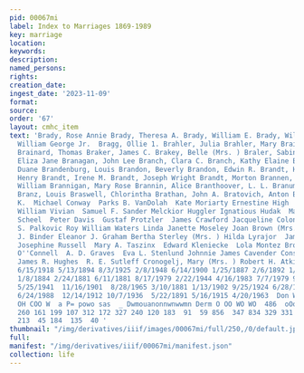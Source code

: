 ```yaml
---
pid: 00067mi
label: Index to Marriages 1869-1989
key: marriage
location: 
keywords: 
description: 
named_persons: 
rights: 
creation_date: 
ingest_date: '2023-11-09'
format: 
source: 
order: '67'
layout: cmhc_item
text: 'Brady, Rose Annie Brady, Theresa A. Brady, William E. Brady, William G.  Brady,
  William George Jr.  Bragg, Ollie 1. Brahler, Julia Brahler, Mary Braidish, Annie
  Brainard, Thomas Braker, James C. Brakey, Belle (Mrs. ) Braler, Sabina Bramhil],
  Eliza Jane Branagan, John Lee Branch, Clara C. Branch, Kathy Elaine Branden, Treverse
  Duane Brandenburg, Louis Brandon, Beverly Brandon, Edwin R. Brandt, Hans  Brandt,
  Henry Brandt, Irene M. Brandt, Joseph Wright Brandt, Morton Brannen, Margaret Brannick,
  William Brannigan, Mary Rose Brannin, Alice Branthoover, L. L. Branum, Billy Jo
  Branz, Louis Braswell, Chlorintha Brathan, John A. Bratovich, Anton Bratt, Pamela
  K.  Michael Conway  Parks B. VanDolah  Kate Moriarty Ernestine High  Betty Lou Haislett
  William Vivian  Samuel F. Sander Melckior Huggler Ignatious Hudak  Mary Matthews  Sophia
  Scheel  Peter Davis  Gustaf Protzler  James Crawford Jacqueline Colona Palmer William
  S. Palkovic Roy William Waters Linda Janette Moseley Joan Brown (Mrs. ) Raymond
  J. Binder Eleanor J. Graham Bertha Sterley (Mrs. ) Hilda Lyrajor  James W. Witmer
  Josephine Russell  Mary A. Taszinx  Edward Kleniecke  Lola Montez Brown Patrick
  O''Connell  A. D. Graves  Eva L. Stenlund Johnnie James Cavender Consolata Francisci
  James R. Hughes  R. E. Sutleff Cronogelj, Mary (Mrs. ) Robert H. Atkinson Jr.  57  1/10/1883
  6/15/1918 5/13/1894 8/3/1925 2/8/1948 6/14/1900 1/25/1887 2/6/1892 1/1/1906  10/19/1893  2/4/1891
  1/8/1884 2/24/1881 6/11/1881 8/17/1979 2/22/1944 4/16/1983 7/7/1979 9/21/1957  11/21/1957  5/12/1944
  5/25/1941  11/16/1901  8/28/1965 3/10/1881 1/13/1902 9/25/1924 6/28/1897 6/19/1937  11/26/1936  7/19/1883
  6/24/1988  12/14/1912 10/7/1936  5/22/1891 5/16/1915 4/20/1963  Don WHA AN DD O
  OH COO W  a P= powo sas  _ Dwmouanonnwnwwmn Derm O OO WO WO  486  oOo mw  196  73
  260 161 199 107 312 172 327 240 120 183  91  59 856  347 834 329 331 140  62 174
  213  45 184  135  40 '
thumbnail: "/img/derivatives/iiif/images/00067mi/full/250,/0/default.jpg"
full: 
manifest: "/img/derivatives/iiif/00067mi/manifest.json"
collection: life
---
```

